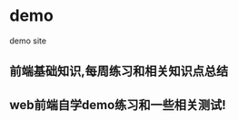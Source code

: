 # demo
demo site

## 前端基础知识,每周练习和相关知识点总结


## web前端自学demo练习和一些相关测试!

[前端牛人个人作品集合]: https://www.kancloud.cn/jikeytang/qq/81141